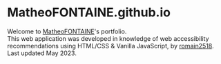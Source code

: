 # MatheoFONTAINE.github.io

Welcome to [MatheoFONTAINE](https://github.com/MatheoFONTAINE)'s portfolio.<br>
This web application was developed in knowledge of web accessibility recommendations using HTML/CSS & Vanilla JavaScript, by [romain2518](https://github.com/romain2518).<br>
Last updated May 2023.
